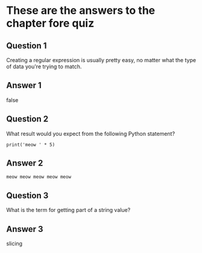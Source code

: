 # These are the answers to the chapter fore quiz

## Question 1
Creating a regular expression is usually pretty easy, no matter what the type of data you're trying to match.

## Answer 1
false


## Question 2
What result would you expect from the following Python statement?

```
print('meow ' * 5)
```

## Answer 2
```
meow meow meow meow meow
```


## Question 3
What is the term for getting part of a string value?

## Answer 3
slicing
